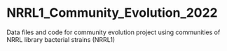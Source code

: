 # NRRL1_Community_Evolution_2022
Data files and code for community evolution project using communities of NRRL library bacterial strains (NRRL1)
